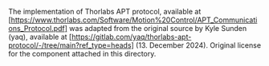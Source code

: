 The implementation of Thorlabs APT protocol, available at [https://www.thorlabs.com/Software/Motion%20Control/APT_Communications_Protocol.pdf] was adapted from the original source by Kyle Sunden (yaq), available at [https://gitlab.com/yaq/thorlabs-apt-protocol/-/tree/main?ref_type=heads] (13. December 2024). Original license for the component attached in this directory.